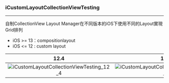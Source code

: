 ### iCustomLayoutCollectionViewTesting
---

自制CollectionView Layout Manager在不同版本的iOS下使用不同的Layout實現Grid排列
- iOS >= 13：compositionlayout
- iOS <= 12 : custom layout

| 12.4 | 15.2 |
| :-: | :-: |
| ![iCustomLayoutCollectionViewTesting_12_4](iCustomLayoutCollectionViewTesting_12_4.gif) | ![iCustomLayoutCollectionViewTesting_15_2](iCustomLayoutCollectionViewTesting_15_2.gif) |